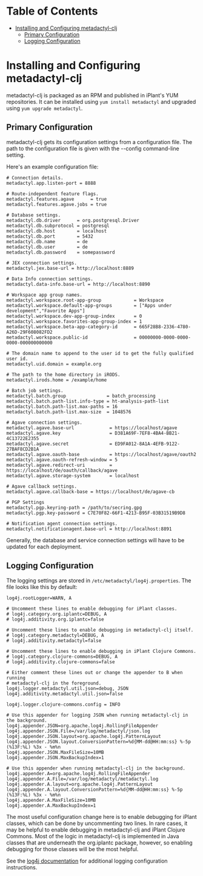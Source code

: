 # Table of Contents

* [Installing and Configuring metadactyl-clj](#installing-and-configuring-metadactyl-clj)
    * [Primary Configuration](#primary-configuration)
    * [Logging Configuration](#logging-configuration)

# Installing and Configuring metadactyl-clj

metadactyl-clj is packaged as an RPM and published in iPlant's YUM repositories.
It can be installed using `yum install metadactyl` and upgraded using
`yum upgrade metadactyl`.

## Primary Configuration

metadactyl-clj gets its configuration settings from a configuration file. The path
to the configuration file is given with the --config command-line setting.

Here's an example configuration file:

```properties
# Connection details.
metadactyl.app.listen-port = 8888

# Route-independent feature flags.
metadactyl.features.agave      = true
metadactyl.features.agave.jobs = true

# Database settings.
metadactyl.db.driver      = org.postgresql.Driver
metadactyl.db.subprotocol = postgresql
metadactyl.db.host        = localhost
metadactyl.db.port        = 5432
metadactyl.db.name        = de
metadactyl.db.user        = de
metadactyl.db.password    = somepassword

# JEX connection settings.
metadactyl.jex.base-url = http://localhost:8889

# Data Info connection settings.
metadactyl.data-info.base-url = http://localhost:8890

# Workspace app group names.
metadactyl.workspace.root-app-group            = Workspace
metadactyl.workspace.default-app-groups        = ["Apps under development","Favorite Apps"]
metadactyl.workspace.dev-app-group-index       = 0
metadactyl.workspace.favorites-app-group-index = 1
metadactyl.workspace.beta-app-category-id      = 665F28B8-2336-4780-A26D-29F608082FD2
metadactyl.workspace.public-id                 = 00000000-0000-0000-0000-000000000000

# The domain name to append to the user id to get the fully qualified user id.
metadactyl.uid.domain = example.org

# The path to the home directory in iRODS.
metadactyl.irods.home = /example/home

# Batch job settings.
metadactyl.batch.group               = batch_processing
metadactyl.batch.path-list.info-type = ht-analysis-path-list
metadactyl.batch.path-list.max-paths = 16
metadactyl.batch.path-list.max-size  = 1048576

# Agave connection settings.
metadactyl.agave.base-url             = https://localhost/agave
metadactyl.agave.key                  = D381A69F-7EF8-4BA4-BB21-4C13722E2355
metadactyl.agave.secret               = ED9FA012-8A1A-4EFB-9122-27BAF8CD2B1A
metadactyl.agave.oauth-base           = https://localhost/agave/oauth2
metadactyl.agave.oauth-refresh-window = 5
metadactyl.agave.redirect-uri         = https://localhost/de/oauth/callback/agave
metadactyl.agave.storage-system       = localhost

# Agave callback settings.
metadactyl.agave.callback-base = https://localhost/de/agave-cb

# PGP Settings
metadactyl.pgp.keyring-path = /path/to/secring.gpg
metadactyl.pgp.key-password = C7E70F82-66F1-4213-B95F-03B31519B9D8

# Notification agent connection settings.
metadactyl.notificationagent.base-url = http://localhost:8891
```

Generally, the database and service connection settings will have to be
updated for each deployment.

## Logging Configuration

The logging settings are stored in `/etc/metadactyl/log4j.properties`.  The file
looks like this by default:

```properties
log4j.rootLogger=WARN, A

# Uncomment these lines to enable debugging for iPlant classes.
# log4j.category.org.iplantc=DEBUG, A
# log4j.additivity.org.iplantc=false

# Uncomment these lines to enable debugging in metadactyl-clj itself.
# log4j.category.metadactyl=DEBUG, A
# log4j.additivity.metadactyl=false

# Uncomment these lines to enable debugging in iPlant Clojure Commons.
# log4j.category.clojure-commons=DEBUG, A
# log4j.additivity.clojure-commons=false

# Either comment these lines out or change the appender to B when running
# metadactyl-clj in the foreground.
log4j.logger.metadactyl.util.json=debug, JSON
log4j.additivity.metadactyl.util.json=false

log4j.logger.clojure-commons.config = INFO

# Use this appender for logging JSON when running metadactyl-clj in the background.
log4j.appender.JSON=org.apache.log4j.RollingFileAppender
log4j.appender.JSON.File=/var/log/metadactyl/json.log
log4j.appender.JSON.layout=org.apache.log4j.PatternLayout
log4j.appender.JSON.layout.ConversionPattern=%d{MM-dd@HH:mm:ss} %-5p (%13F:%L) %3x - %m%n
log4j.appender.JSON.MaxFileSize=10MB
log4j.appender.JSON.MaxBackupIndex=1

# Use this appender when running metadactyl-clj in the background.
log4j.appender.A=org.apache.log4j.RollingFileAppender
log4j.appender.A.File=/var/log/metadactyl/metadactyl.log
log4j.appender.A.layout=org.apache.log4j.PatternLayout
log4j.appender.A.layout.ConversionPattern=%d{MM-dd@HH:mm:ss} %-5p (%13F:%L) %3x - %m%n
log4j.appender.A.MaxFileSize=10MB
log4j.appender.A.MaxBackupIndex=1
```

The most useful configuration change here is to enable debugging for iPlant
classes, which can be done by uncommenting two lines.  In rare cases, it may
be helpful to enable debugging in metadactyl-clj and iPlant Clojure Commons.
Most of the logic in metadactyl-clj is implemented in Java classes that are
underneath the org.iplantc package, however, so enabling debugging for those
classes will be the most helpful.

See the [log4j documentation](http://logging.apache.org/log4j/1.2/manual.html)
for additional logging configuration instructions.
